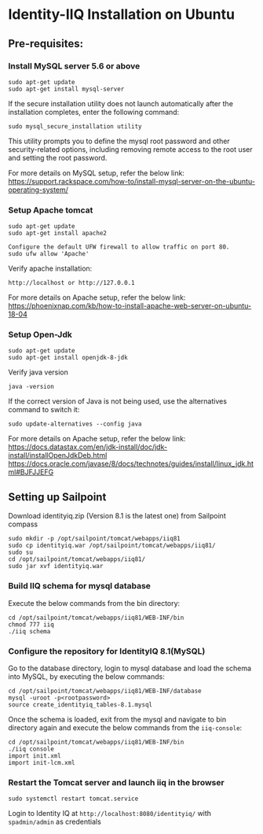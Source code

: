 # Identity-IIQ Installation on Ubuntu

## Pre-requisites:

### Install MySQL server 5.6 or above
```
sudo apt-get update
sudo apt-get install mysql-server
```

If the secure installation utility does not launch automatically after the installation completes, enter the following command:

```
sudo mysql_secure_installation utility
```

This utility prompts you to define the mysql root password and other security-related options, including removing remote access to the root user and setting the root password.

For more details on MySQL setup, refer the below link:
https://support.rackspace.com/how-to/install-mysql-server-on-the-ubuntu-operating-system/

### Setup Apache tomcat
```
sudo apt-get update
sudo apt-get install apache2

Configure the default UFW firewall to allow traffic on port 80.
sudo ufw allow 'Apache'
```

Verify apache installation:
```
http://localhost or http://127.0.0.1
``` 

For more details on Apache setup, refer the below link:
https://phoenixnap.com/kb/how-to-install-apache-web-server-on-ubuntu-18-04

### Setup Open-Jdk
```
sudo apt-get update
sudo apt-get install openjdk-8-jdk
```

Verify java version
```
java -version
```

If the correct version of Java is not being used, use the alternatives command to switch it:
```
sudo update-alternatives --config java

```

For more details on Apache setup, refer the below link:
https://docs.datastax.com/en/jdk-install/doc/jdk-install/installOpenJdkDeb.html
https://docs.oracle.com/javase/8/docs/technotes/guides/install/linux_jdk.html#BJFJJEFG

## Setting up Sailpoint
Download identityiq.zip (Version 8.1 is the latest one) from Sailpoint compass

```
sudo mkdir -p /opt/sailpoint/tomcat/webapps/iiq81
sudo cp identityiq.war /opt/sailpoint/tomcat/webapps/iiq81/
sudo su
cd /opt/sailpoint/tomcat/webapps/iiq81/
sudo jar xvf identityiq.war
```

### Build IIQ schema for mysql database
Execute the below commands from the bin directory:

```
cd /opt/sailpoint/tomcat/webapps/iiq81/WEB-INF/bin
chmod 777 iiq
./iiq schema
```

### Configure the repository for IdentityIQ 8.1(MySQL)
Go to the database directory, login to mysql database and load the schema into MySQL,
by executing the below commands:

```
cd /opt/sailpoint/tomcat/webapps/iiq81/WEB-INF/database
mysql -uroot -p<rootpassword>
source create_identityiq_tables-8.1.mysql
```

Once the schema is loaded, exit from the mysql and navigate to bin directory again and execute the below commands from the `iiq-console`:

```
cd /opt/sailpoint/tomcat/webapps/iiq81/WEB-INF/bin
./iiq console
import init.xml
import init-lcm.xml
```

### Restart the Tomcat server and launch iiq in the browser

```
sudo systemctl restart tomcat.service
```

Login to Identity IQ at `http://localhost:8080/identityiq/` with `spadmin/admin` as credentials
